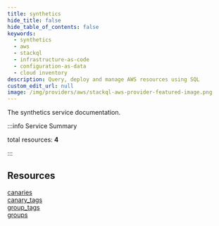 ```yaml
---
title: synthetics
hide_title: false
hide_table_of_contents: false
keywords:
  - synthetics
  - aws
  - stackql
  - infrastructure-as-code
  - configuration-as-data
  - cloud inventory
description: Query, deploy and manage AWS resources using SQL
custom_edit_url: null
image: /img/providers/aws/stackql-aws-provider-featured-image.png
---
```


The synthetics service documentation.

:::info Service Summary

<div class="row">
<div class="providerDocColumn">
<span>total resources:&nbsp;<b>4</b></span><br />
</div>
</div>

:::

## Resources
<div class="row">
<div class="providerDocColumn">
<a href="/providers/aws/synthetics/canaries/">canaries</a><br />
<a href="/providers/aws/synthetics/canary_tags/">canary_tags</a>
</div>
<div class="providerDocColumn">
<a href="/providers/aws/synthetics/group_tags/">group_tags</a><br />
<a href="/providers/aws/synthetics/groups/">groups</a>
</div>
</div>